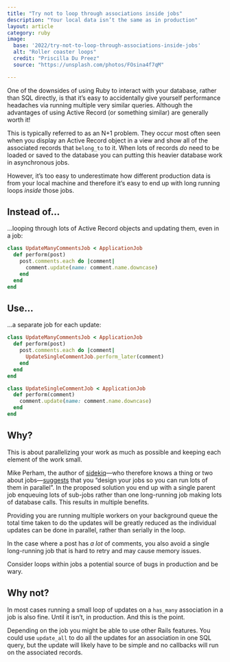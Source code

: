 ```yaml
---
title: "Try not to loop through associations inside jobs"
description: "Your local data isn’t the same as in production"
layout: article
category: ruby
image:
  base: '2022/try-not-to-loop-through-associations-inside-jobs'
  alt: "Roller coaster loops"
  credit: "Priscilla Du Preez"
  source: "https://unsplash.com/photos/FOsina4f7qM"

---
```


One of the downsides of using Ruby to interact with your database, rather than SQL directly, is that it’s easy to accidentally give yourself performance headaches via running multiple very similar queries. Although the advantages of using Active Record (or something similar) are generally worth it!

This is typically referred to as an N+1 problem. They occur most often seen when you display an Active Record object in a view and show all of the associated records that `belong_to` to it. When lots of records _do_ need to be loaded or saved to the database you can putting this heavier database work in asynchronous jobs.

However, it’s too easy to underestimate how different production data is from your local machine and therefore it‘s easy to end up with long running loops _inside_ those jobs.


## Instead of…

…looping through lots of Active Record objects and updating them, even in a job:

```ruby
class UpdateManyCommentsJob < ApplicationJob
  def perform(post)
    post.comments.each do |comment|
      comment.update(name: comment.name.downcase)
    end
  end
end
```


## Use…

…a separate job for each update:

```ruby
class UpdateManyCommentsJob < ApplicationJob
  def perform(post)
    post.comments.each do |comment|
      UpdateSingleCommentJob.perform_later(comment)
    end
  end
end

class UpdateSingleCommentJob < ApplicationJob
  def perform(comment)
    comment.update(name: comment.name.downcase)
  end
end
```


## Why?

This is about parallelizing your work as much as possible and keeping each element of the work small.

Mike Perham, the author of [sidekiq](https://sidekiq.org)—who therefore knows a thing or two about jobs—[suggests](https://github.com/mperham/sidekiq/wiki/Best-Practices#3-embrace-concurrency) that you “design your jobs so you can run lots of them in parallel”. In the proposed solution you end up with a single parent job enqueuing lots of sub-jobs rather than one long-running job making lots of database calls. This results in multiple benefits.

Providing you are running multiple workers on your background queue the total time taken to do the updates will be greatly reduced as the individual updates can be done in parallel, rather than serially in the loop.

In the case where a post has _a lot_ of comments, you also avoid a single long-running job that is hard to retry and may cause memory issues.

Consider loops within jobs a potential source of bugs in production and be wary.


## Why not?

In most cases running a small loop of updates on a `has_many` association in a job is also fine. Until it isn’t, in production. And this is the point.

Depending on the job you might be able to use other Rails features. You could use `update_all` to do all the updates for an association in one SQL query, but the update will likely have to be simple and no callbacks will run on the associated records.
